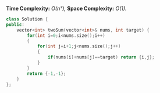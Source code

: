 **Time Complexity:** *O(n²),* **Space Complexity:** *O(1).*
```cpp
class Solution {
public:
    vector<int> twoSum(vector<int>& nums, int target) {
        for(int i=0;i<nums.size();i++)
        {
            for(int j=i+1;j<nums.size();j++)
            {
                if(nums[i]+nums[j]==target) return {i,j};
            }
        }
        return {-1,-1};
    }
};
```